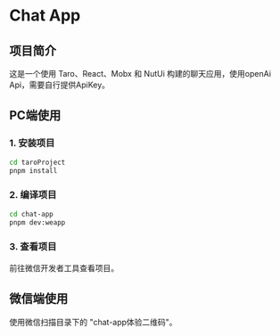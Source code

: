 # Chat App

## 项目简介
这是一个使用 Taro、React、Mobx 和 NutUi 构建的聊天应用，使用openAi Api，需要自行提供ApiKey。

## PC端使用
### 1. 安装项目
```bash
cd taroProject
pnpm install
```
### 2. 编译项目
```bash
cd chat-app
pnpm dev:weapp
```
### 3. 查看项目
前往微信开发者工具查看项目。

## 微信端使用
使用微信扫描目录下的 "chat-app体验二维码"。
